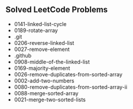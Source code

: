 ## Solved LeetCode Problems
- 0141-linked-list-cycle
- 0189-rotate-array
- .git
- 0206-reverse-linked-list
- 0027-remove-element
- .github
- 0908-middle-of-the-linked-list
- 0169-majority-element
- 0026-remove-duplicates-from-sorted-array
- 0002-add-two-numbers
- 0080-remove-duplicates-from-sorted-array-ii
- 0088-merge-sorted-array
- 0021-merge-two-sorted-lists

